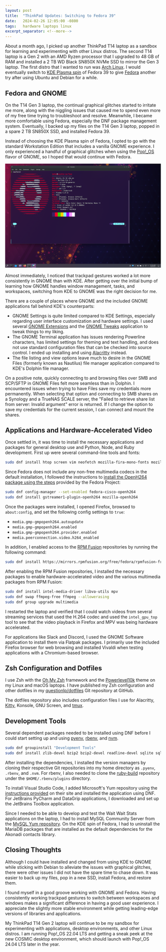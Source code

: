 ```yaml
---
layout: post
title:  "ThinkPad Updates: Switching to Fedora 39"
date:   2024-02-26 12:05:00 -0800
tags:   hardware laptops linux
excerpt_separator: <!--more-->
---
```


About a month ago, I picked up another ThinkPad T14 laptop as a sandbox for learning and experimenting with other Linux distros. The second T14 laptop is a Gen 2 with an AMD Ryzen processor that I upgraded to 48 GB of RAM and installed a 2 TB WD Black SN850X NVMe SSD to mirror the Gen 3 laptop. The first distro that I wanted to run was [Arch Linux](https://archlinux.org/). I would eventually switch to [KDE Plasma spin](https://fedoraproject.org/spins/kde/) of Fedora 39 to give [Fedora](https://fedoraproject.org/) another try after using Ubuntu and Debian for a while.

<!--more-->

## Fedora and GNOME

On the T14 Gen 3 laptop, the continual graphical glitches started to irritate me more, along with the niggling issues that caused me to spend even more of my free time trying to troubleshoot and resolve. Meanwhile, I became more comfortable using Fedora, especially the DNF package management system. Eventually, I backed up my files on the T14 Gen 3 laptop, popped in a spare 2 TB SN850X SSD, and installed Fedora 39.

Instead of choosing the KDE Plasma spin of Fedora, I opted to go with the standard Workstation Edition that includes a vanilla GNOME experience. I only experienced a handful of graphical glitches when using the [Pop!_OS](https://pop.system76.com/) flavor of GNOME, so I hoped that would continue with Fedora.

[![Fullscrean capture containing a Visual Studio Code window, terminal window with neofetch output, and a web browser running on Fedora 39](/assets/images/surface-pro-3-kubuntu-neofetch.png "Screenshot containing a Visual Studio Code window, terminal window with neofetch output, and a web browser running on Fedora 39")](/assets/images/thinkpad/fedora-39-neofetch-dev.png)

Almost immediately, I noticed that trackpad gestures worked a lot more consistently in GNOME than with KDE. After getting over the initial bump of learning how GNOME handles window management, tasks, and workspaces, switching from KDE to GNOME was the right decision for me.

There are a couple of places where GNOME and the included GNOME applications fall behind KDE's counterparts:

* GNOME Settings is quite limited compared to KDE Settings, especially regarding user interface customization and hardware settings. I used several [GNOME Extensions](https://extensions.gnome.org/) and the [GNOME Tweaks](https://gitlab.gnome.org/GNOME/gnome-tweaks) application to tweak things to my liking.
* The GNOME Terminal application has issues rendering Powerline characters, has limited settings for theming and text handling, and does not use standard configuration files that can be checked into source control. I ended up installing and using [Alacritty](https://alacritty.org/) instead.
* The file listing and view options leave much to desire in the GNOME Files (formerly known as Nautilus) file manager application compared to KDE's Dolphin file manager.

On a positive note, quickly connecting to and browsing files over SMB and SCP/SFTP in GNOME Files felt more seamless than in Dolphin. I encountered issues when trying to have Files save my credentials more permanently. When selecting that option and connecting to SMB shares on a Synology and a TrueNAS SCALE server, the "Failed to retrieve share list from server: Invalid argument" error is returned. If I change the option to save my credentials for the current session, I can connect and mount the shares.

## Applications and Hardware-Accelerated Video

Once settled in, it was time to install the necessary applications and packages for general desktop use and Python, Node, and Ruby development. First up were several command-line tools and fonts:

```bash
sudo dnf install htop screen vim neofetch mozilla-fira-mono-fonts mozilla-fira-sans-fonts fira-code-fonts jetbrains-mono-fonts-all cascadia-fonts-all cascadia-code-fonts cascadia-code-pl-fonts ibm-plex-fonts-all git gh zsh avahi-tools
```

Since Fedora does not include any non-free multimedia codecs in the default installation, I followed the instructions to [install the OpenH264 package using the steps](https://docs.fedoraproject.org/en-US/quick-docs/openh264/) provided by the Fedora Project:

```bash
sudo dnf config-manager --set-enabled fedora-cisco-openh264
sudo dnf install gstreamer1-plugin-openh264 mozilla-openh264
```

Once the packages were installed, I opened Firefox, browsed to `about:config`, and set the following config settings to `true`:

* `media.gmp-gmpopenh264.autoupdate`
* `media.gmp-gmpopenh264.enabled`
* `media.gmp-gmpopenh264.provider.enabled`
* `media.peerconnection.video.h264_enabled`

In addition, I enabled access to the [RPM Fusion](https://rpmfusion.org/) repositories by running the following command:

```bash
sudo dnf install https://mirrors.rpmfusion.org/free/fedora/rpmfusion-free-release-$(rpm -E %fedora).noarch.rpm https://mirrors.rpmfusion.org/nonfree/fedora/rpmfusion-nonfree-release-$(rpm -E %fedora).noarch.rpm
```

After enabling the RPM Fusion repositories, I installed the necessary packages to enable hardware-accelerated video and the various multimedia packages from RPM Fusion:

```bash
sudo dnf install intel-media-driver libva-utils mpv
sudo dnf swap ffmpeg-free ffmpeg --allowerasing
sudo dnf group upgrade multimedia
```

I restarted the laptop and verified that I could watch videos from several streaming services that used the H.264 codec and used the `intel_gpu_top` tool to see that the video playback in Firefox and MPV was being hardware accelerated.

For applications like Slack and Discord, I used the GNOME Software application to install them via Flatpak packages. I primarily use the included Firefox browser for web browsing and installed Vivaldi when testing applications with a Chromium-based browser.

## Zsh Configuration and Dotfiles

I use Zsh with the [Oh My Zsh](https://ohmyz.sh/) framework and the [Powerlevel10k](https://github.com/romkatv/powerlevel10k) theme on my Linux and macOS laptops. I have published my Zsh configuration and other dotfiles in my [questionlp/dotfiles](https://github.com/questionlp/dotfiles) Git repository at GitHub.

The dotfiles repository also includes configuration files I use for Alacritty, [Kitty](https://sw.kovidgoyal.net/kitty/), Konsole, GNU Screen, and [tmux](https://github.com/tmux/tmux).

## Development Tools

Several dependent packages needed to be installed using DNF before I could start setting up and using [pyenv](https://github.com/pyenv/pyenv), [rbenv](https://github.com/rbenv/rbenv), and [nvm](https://github.com/nvm-sh/nvm).

```bash
sudo dnf groupinstall "Development Tools" 
sudo dnf install zlib-devel bzip2 bzip2-devel readline-devel sqlite sqlite-devel openssl-devel xz xz-devel libffi-devel findutils tk-devel libyaml-devel gcc-g++
```

After installing the dependencies, I installed the version managers by cloning their respective Git repositories into my home directory as `.pyenv`, `.rbenv`, and `.nvm`. For rbenv, I also needed to clone the [ruby-build](https://github.com/rbenv/ruby-build) repository under the `$HOME/.rbenv/plugins` directory.

To install Visual Studio Code, I added Microsoft's Yum repository using the [instructions provided](https://code.visualstudio.com/docs/setup/linux) on their site and installed the application using DNF. For JetBrains PyCharm and DataGrip applications, I downloaded and set up the JetBrains Toolbox application.

Since I needed to be able to develop and test the Wait Wait Stats applications on the laptop, I had to install MySQL Community Server from the [MySQL Yum repository](https://dev.mysql.com/downloads/repo/yum/). On the KDE spin of Fedora, I had to uninstall the MariaDB packages that are installed as the default dependencies for the Akonadi contacts library.

## Closing Thoughts

Although I could have installed and changed from using KDE to GNOME while sticking with Debian to alleviate the issues with graphical glitches, there were other issues I did not have the spare time to chase down. It was easier to back up my files, pop in a new SSD, install Fedora, and restore them.

I found myself in a good groove working with GNOME and Fedora. Having consistently working trackpad gestures to switch between workspaces and windows makes a significant difference in having a good user experience. I appreciate the slightly more stable environment while getting leading-edge versions of libraries and applications.

My ThinkPad T14 Gen 2 laptop will continue to be my sandbox for experimenting with applications, desktop environments, and other Linux distros. I am running Pop!_OS 22.04 LTS and getting a sneak peek at the new COSMIC desktop environment, which should launch with Pop!_OS 24.04 LTS later in the year.
